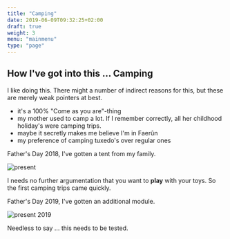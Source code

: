 ```yaml
---
title: "Camping"
date: 2019-06-09T09:32:25+02:00
draft: true
weight: 3
menu: "mainmenu"
type: "page"
---
```


## How I've got into this ... Camping
I like doing this. There might a number of indirect reasons for this, but these are merely weak pointers at best.

* it's a 100% "Come as you are"-thing
* my mother used to camp a lot. If I remember correctly, all her childhood holiday's were camping trips.
* maybe it secretly makes me believe I'm in Faer&ucirc;n
* my preference of camping tuxedo's over regular ones

Father's Day 2018, I've gotten a tent from my family.

<img src="/images/DSC_1627.jpg" alt="present" class="default">

I needs no further argumentation that you want to **play** with your toys. So the first camping trips came quickly.

Father's Day 2019, I've gotten an additional module.

<img src="/images/DSC_1627.jpg" alt="present 2019" class="default">

Needless to say ... this needs to be tested.